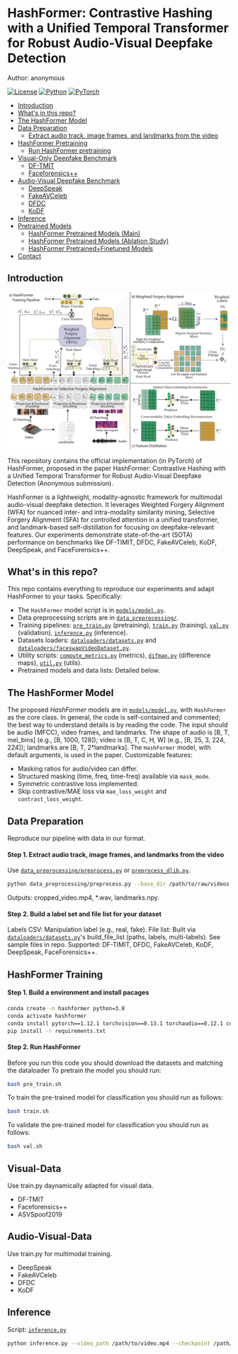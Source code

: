 # HashFormer: Contrastive Hashing with a Unified Temporal Transformer for Robust Audio-Visual Deepfake Detection

Author: anonymous

[![License](https://img.shields.io/badge/License-MIT-blue.svg)](LICENSE) [![Python](https://img.shields.io/badge/Python-3.8+-blue.svg)](https://www.python.org/) [![PyTorch](https://img.shields.io/badge/PyTorch-1.7+-orange.svg)](https://pytorch.org/)

- [Introduction](#introduction)
- [What's in this repo?](#whats-in-this-repo)
- [The HashFormer Model](#the-hashformer-model)
- [Data Preparation](#data-preparation)
    - [Extract audio track, image frames, and landmarks from the video](#extract-audio-track-image-frames-and-landmarks-from-the-video)
- [HashFormer Pretraining](#hashformer-pretraining)
    - [Run HashFormer pretraining](#run-hashformer-pretraining)
- [Visual-Only Deepfake Benchmark](#visual-data)
  - [DF-TMIT](#DeepSpeak)
  - [Faceforensics++](#Faceforensics++)
- [Audio-Visual Deepfake Benchmark](#audio-visual-data)
  - [DeepSpeak](#DeepSpeak)
  - [FakeAVCeleb](#FakeAVCeleb)
  - [DFDC](#DFDC)
  - [KoDF](#KoDF)
- [Inference](#inference)
- [Pretrained Models](#pretrained-models)
    - [HashFormer Pretrained Models (Main)](#hashformer-pretrained-models-main)
    - [HashFormer Pretrained Models (Ablation Study)](#hashformer-pretrained-models-ablation-study)
    - [HashFormer Pretrained+Finetuned Models](#hashformer-pretrainedfinetuned-models)
- [Contact](#contact)

## Introduction
<p align="center">
<img src="model.png" alt="HashFormer Model" width="900"/>
</p>

This repository contains the official implementation (in PyTorch) of HashFormer, proposed in the paper HashFormer: Contrastive Hashing with a Unified Temporal Transformer for Robust Audio-Visual Deepfake Detection (Anonymous submission).

HashFormer is a lightweight, modality-agnostic framework for multimodal audio-visual deepfake detection. It leverages Weighted Forgery Alignment (WFA) for nuanced inter- and intra-modality similarity mining, Selective Forgery Alignment (SFA) for controlled attention in a unified transformer, and landmark-based self-distillation for focusing on deepfake-relevant features. Our experiments demonstrate state-of-the-art (SOTA) performance on benchmarks like DF-TIMIT, DFDC, FakeAVCeleb, KoDF, DeepSpeak, and FaceForensics++.

## What's in this repo?

This repo contains everything to reproduce our experiments and adapt HashFormer to your tasks. Specifically:

- The `HashFormer` model script is in [`models/model.py`](models/model.py).
- Data preprocessing scripts are in [`data_preprocessing/`](data_preprocessing/).
- Training pipelines: [`pre_train.py`](pre_train.py) (pretraining), [`train.py`](train.py) (training), [`val.py`](val.py) (validation), [`inference.py`](inference.py) (inference).
- Datasets loaders: [`dataloaders/datasets.py`](dataloaders/datasets.py) and [`dataloaders/faceswapVideoDataset.py`](dataloaders/faceswapVideoDataset.py).
- Utility scripts: [`compute_metrics.py`](compute_metrics.py) (metrics), [`difmap.py`](difmap.py) (difference maps), [`util.py`](util.py) (utils).
- Pretrained models and data lists: Detailed below.

## The HashFormer Model 

The proposed *HashFormer* models are in [`models/model.py`](models/model.py), with `HashFormer` as the core class. In general, the code is self-contained and commented; the best way to understand details is by reading the code.
The input should be audio (MFCC), video frames, and landmarks. The shape of audio is [B, T, mel_bins] (e.g., [B, 1000, 128]); video is [B, T, C, H, W] (e.g., [B, 25, 3, 224, 224]); landmarks are [B, T, 2*landmarks].
The `HashFormer` model, with default arguments, is used in the paper. Customizable features:
- Masking ratios for audio/video can differ.
- Structured masking (time, freq, time-freq) available via `mask_mode`.
- Symmetric contrastive loss implemented.
- Skip contrastive/MAE loss via `mae_loss_weight` and `contrast_loss_weight`.

## Data Preparation

Reproduce our pipeline with data in our format.

#### Step 1. Extract audio track, image frames, and landmarks from the video
Use [`data_preprocessing/preprocess.py`](data_preprocessing/preprocess.py) or [`preprocess_dlib.py`](data_preprocessing/preprocess_dlib.py).
```bash
python data_preprocessing/preprocess.py --base_dir /path/to/raw/videos --output_dir /path/to/processed --num_gpus 4
```
Outputs: cropped_video.mp4, *.wav, landmarks.npy.

#### Step 2. Build a label set and file list for your dataset
Labels CSV: Manipulation label (e.g., real, fake).
File list: Built via [`dataloaders/datasets.py`](dataloaders/datasets.py)'s build_file_list (paths, labels, multi-labels).
See sample files in repo. Supported: DF-TIMIT, DFDC, FakeAVCeleb, KoDF, DeepSpeak, FaceForensics++.


## HashFormer Training
#### Step 1. Build a environment and install pacages
```bash
conda create -n hashformer python=3.8
conda activate hashformer
conda install pytorch==1.12.1 torchvision==0.13.1 torchaudio==0.12.1 cudatoolkit==11.4 -c pytorch -c nvidia -c conda-forge
pip install -r requirements.txt
```

#### Step 2. Run HashFormer
Before you run this code you should download the datasets and matching the dataloader
To pretrain the model you should run:
```bash
bash pre_train.sh
```
To train the pre-trained model for classification you should run as follows:
```bash
bash train.sh
```

To validate the pre-trained model for classification you should run as follows:
```bash
bash val.sh
```
## Visual-Data
Use train.py daynamically adapted for visual data.
- DF-TMIT
- Faceforensics++
- ASVSpoof2019

## Audio-Visual-Data
Use train.py for multimodal training.
- DeepSpeak
- FakeAVCeleb
- DFDC
- KoDF

## Inference
Script: [`inference.py`](inference.py)
```bash
python inference.py --video_path /path/to/video.mp4 --checkpoint /path/to/model.pt
```
